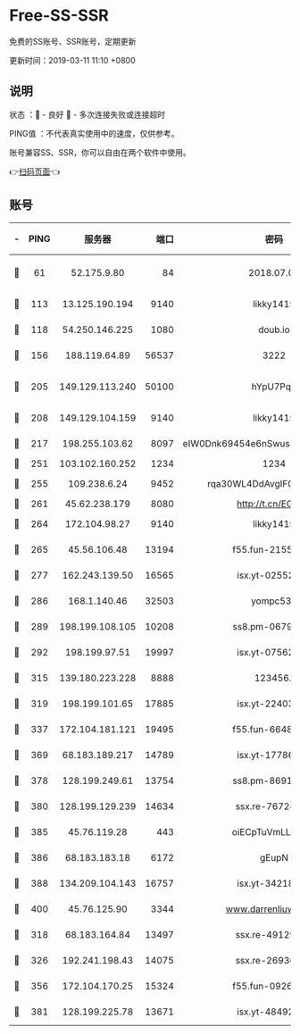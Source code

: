 # Free-SS-SSR

免费的SS账号、SSR账号，定期更新

更新时间：2019-03-11 11:10 +0800

## 说明

状态     ：🙂 - 良好 🙁 - 多次连接失败或连接超时

PING值   ：不代表真实使用中的速度，仅供参考。

账号兼容SS、SSR，你可以自由在两个软件中使用。

👉[扫码页面](https://liesauer.github.io/Free-SS-SSR/)👈

## 账号

|-|PING|服务器|端口|密码|加密方式|区域|
|:----:|:----:|:-----:|-----:|:----:|:----:|:----:|
|🙂|61|52.175.9.80|84|2018.07.07|chacha20-ietf-poly1305|HK|
|🙂|113|13.125.190.194|9140|likky1415|aes-256-cfb|KR|
|🙂|118|54.250.146.225|1080|doub.io|aes-256-cfb|JP|
|🙂|156|188.119.64.89|56537|3222|aes-256-cfb|RU|
|🙂|205|149.129.113.240|50100|hYpU7PqP|chacha20-ietf-poly1305|CN|
|🙂|208|149.129.104.159|9140|likky1415|aes-256-cfb|HK|
|🙂|217|198.255.103.62|8097|eIW0Dnk69454e6nSwuspv9DmS201tQ0D|aes-256-cfb|US|
|🙂|251|103.102.160.252|1234|1234|rc4-md5|JP|
|🙂|255|109.238.6.24|9452|rqa30WL4DdAvgIFG6Fs3znzTa|aes-256-cfb|FR|
|🙂|261|45.62.238.179|8080|http://t.cn/EGJIyrl|rc4-md5|CA|
|🙂|264|172.104.98.27|9140|likky1415|aes-256-cfb|JP|
|🙂|265|45.56.106.48|13194|f55.fun-21559299|aes-256-cfb|US|
|🙂|277|162.243.139.50|16565|isx.yt-02552348|aes-256-cfb|US|
|🙂|286|168.1.140.46|32503|yompc535|aes-256-cfb|AU|
|🙂|289|198.199.108.105|10208|ss8.pm-06792208|aes-256-cfb|US|
|🙂|292|198.199.97.51|19997|isx.yt-07562084|aes-256-cfb|US|
|🙂|315|139.180.223.228|8888|123456..|aes-256-cfb|JP|
|🙂|319|198.199.101.65|17885|isx.yt-22403109|aes-256-cfb|US|
|🙂|337|172.104.181.121|19495|f55.fun-66483220|aes-256-cfb|SG|
|🙂|369|68.183.189.217|14789|isx.yt-17786111|aes-256-cfb|SG|
|🙂|378|128.199.249.61|13754|ss8.pm-86915171|aes-256-cfb|SG|
|🙂|380|128.199.129.239|14634|ssx.re-76724350|aes-256-cfb|SG|
|🙂|385|45.76.119.28|443|oiECpTuVmLLxk4Ts|aes-256-cfb|AU|
|🙂|386|68.183.183.18|6172|gEupN|aes-256-cfb|SG|
|🙂|388|134.209.104.143|16757|isx.yt-34218866|aes-256-cfb|SG|
|🙂|400|45.76.125.90|3344|www.darrenliuwei.com|aes-256-cfb|AU|
|🙂|318|68.183.164.84|13497|ssx.re-49129842|aes-256-cfb|US|
|🙂|326|192.241.198.43|14075|ssx.re-26936480|aes-256-cfb|US|
|🙂|356|172.104.170.25|15324|f55.fun-09264228|aes-256-cfb|SG|
|🙂|381|128.199.225.78|13671|isx.yt-48492968|aes-256-cfb|SG|
